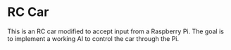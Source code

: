 RC Car
=============

This is an RC car modified to accept input from a Raspberry Pi. The goal is to implement a working AI to control the car through the Pi. 

